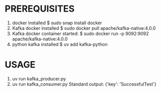 # PREREQUISITES
1. docker installed
$ sudo snap install docker
2. Kafka docker installed
$ sudo docker pull apache/kafka-native:4.0.0
3. Kafka docker container started:
$ sudo docker run -p 9092:9092 apache/kafka-native:4.0.0
4. python kafka installed
$ uv add kafka-python

# USAGE
1. uv run kafka_producer.py
2. uv run kafka_consumer.py
Standard output: {'key': 'SuccessfulTest'}
